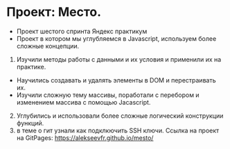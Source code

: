 
# Проект: Место.

* Проект шестого спринта Яндекс практикум  
* Проект в котором мы углубляемся в Javascript, используем более сложные концепции. 
1. Изучили методы работы с данными и их условия и применили их на практике.
*  Научились создавать и удалять элементы в DOM и перестраивать их. 
*  Изучили сложную тему массивы, поработали с перебором и изменением массива с помощью Jacascript.
2. Углубились и использовали более сложные логический конструкции функций. 
3. в теме о гит узнали как подклкючить SSH ключи. 
 Ссылка на проект на GitPages: https://alekseevfr.github.io/mesto/
